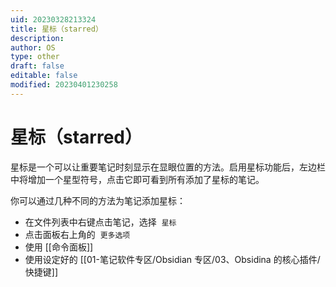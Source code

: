 ```yaml
---
uid: 20230328213324
title: 星标（starred）
description: 
author: OS
type: other
draft: false
editable: false
modified: 20230401230258
---
```


# 星标（starred）

星标是一个可以让重要笔记时刻显示在显眼位置的方法。启用星标功能后，左边栏中将增加一个星型符号，点击它即可看到所有添加了星标的笔记。

你可以通过几种不同的方法为笔记添加星标：

- 在文件列表中右键点击笔记，选择  `星标`
- 点击面板右上角的  `更多选项`
- 使用 [[命令面板]]
- 使用设定好的 [[01-笔记软件专区/Obsidian 专区/03、Obsidina 的核心插件/快捷键]]
